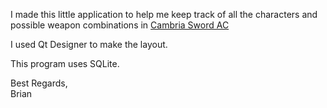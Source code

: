 I made this little application to help me keep track of all the characters and possible weapon combinations in [Cambria Sword AC](https://exa.ac/en/games/cambria-sword-ac/?v=0f177369a3b7)

I used Qt Designer to make the layout.

This program uses SQLite.

Best Regards,<br/>
Brian

